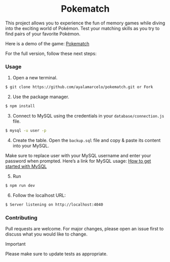 <h1 align="center">Pokematch</h1>
<p>This project allows you to experience the fun of memory games while diving into the exciting world of Pokémon. Test your matching skills as you try to find pairs of your favorite Pokémon.</p>

<p>Here is a demo of the game: <a href="https://ayalamarcelo.github.io/pokematch/">Pokematch</a></p>

<p>For the full version, follow these next steps:</p>

### Usage

1. Open a new terminal.

```bash
$ git clone https://github.com/ayalamarcelo/pokematch.git or Fork
```

2. Use the package manager.

```bash
$ npm install
```
3. Connect to MySQL using the credentials in your `database/connection.js` file.

```bash
$ mysql -u user -p
```
4. Create the table. Open the `backup.sql` file and copy & paste its content into your MySQL.

Make sure to replace user with your MySQL username and enter your password when prompted.
Here’s a link for MySQL usage: [How to get started with MySQL](https://dev.mysql.com/doc/mysql-getting-started/en/)

5. Run
 
```bash
$ npm run dev
```

6. Follow the localhost URL: 

```bash
$ Server listening on http://localhost:4040
```

### Contributing

Pull requests are welcome. For major changes, please open an issue first to discuss what you would like to change.

> [!important]
> Please make sure to update tests as appropriate.
